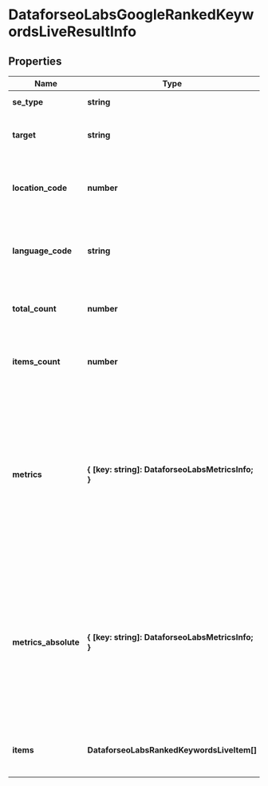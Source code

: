 # DataforseoLabsGoogleRankedKeywordsLiveResultInfo

## Properties

| Name | Type | Description | Notes |
|------------ | ------------- | ------------- | -------------|
**se_type** | **string** | search engine type |[optional]|
**target** | **string** | target domain or webpage in a POST array |[optional]|
**location_code** | **number** | location code in a POST array<br>if there is no data, then the value is null |[optional]|
**language_code** | **string** | language code in a POST array<br>if there is no data, then the value is null |[optional]|
**total_count** | **number** | total number of results in our database relevant to your request |[optional]|
**items_count** | **number** | the number of results returned in the items array |[optional]|
**metrics** | **{ [key: string]: DataforseoLabsMetricsInfo; }** | ranking data relevant to the specified domain or webpage <br>ranking data is provided by the rank_group parameters that show the result’s rank considering only equivalent SERP elements |[optional]|
**metrics_absolute** | **{ [key: string]: DataforseoLabsMetricsInfo; }** | ranking data relevant to the specified domain or webpage<br>ranking data is provided by the rank_absolute parameters that indicate the result’s position among all SERP elements |[optional]|
**items** | **DataforseoLabsRankedKeywordsLiveItem[]** | contains ranked keywords and related data |[optional]|